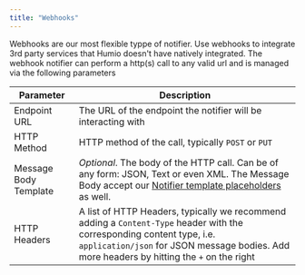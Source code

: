 ```yaml
---
title: "Webhooks"
---
```


Webhooks are our most flexible typpe of notifier. Use webhooks to integrate 3rd party services that Humio doesn't have natively integrated.
The webhook notifier can perform a http(s) call to any valid url and is managed via the following parameters

| Parameter             | Description                                                                                                                                                                                                          |
|-----------------------|----------------------------------------------------------------------------------------------------------------------------------------------------------------------------------------------------------------------|
| Endpoint URL          | The URL of the endpoint the notifier will be interacting with                                                                                                                                                        |
| HTTP Method           | HTTP method of the call, typically `POST` or `PUT`                                                                                                                                                                   |
| Message Body Template | _Optional_. The body of the HTTP call. Can be of any form: JSON, Text or even XML. The Message Body accept our [Notifier template placeholders](/features/alerts/notifiers/templates/) as well.                      |
| HTTP Headers          | A list of HTTP Headers, typically we recommend adding a `Content-Type` header with the corresponding content type, i.e. `application/json` for JSON message bodies. Add more headers by hitting the `+` on the right |
